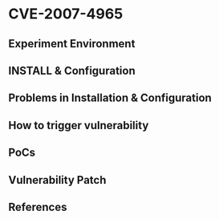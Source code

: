# CVE-2007-4965

## Experiment Environment

## INSTALL & Configuration

## Problems in Installation & Configuration

## How to trigger vulnerability

## PoCs

## Vulnerability Patch

## References
